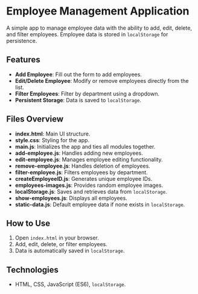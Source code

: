 # Employee Management Application

A simple app to manage employee data with the ability to add, edit, delete, and filter employees. Employee data is stored in `localStorage` for persistence.

## Features

- **Add Employee**: Fill out the form to add employees.
- **Edit/Delete Employee**: Modify or remove employees directly from the list.
- **Filter Employees**: Filter by department using a dropdown.
- **Persistent Storage**: Data is saved to `localStorage`.

## Files Overview

- **index.html**: Main UI structure.
- **style.css**: Styling for the app.
- **main.js**: Initializes the app and ties all modules together.
- **add-employee.js**: Handles adding new employees.
- **edit-employee.js**: Manages employee editing functionality.
- **remove-employee.js**: Handles deletion of employees.
- **filter-employee.js**: Filters employees by department.
- **createEmployeeID.js**: Generates unique employee IDs.
- **employees-images.js**: Provides random employee images.
- **localStorage.js**: Saves and retrieves data from `localStorage`.
- **show-employees.js**: Displays all employees.
- **static-data.js**: Default employee data if none exists in `localStorage`.

## How to Use

1. Open `index.html` in your browser.
2. Add, edit, delete, or filter employees.
3. Data is automatically saved in `localStorage`.

## Technologies

- HTML, CSS, JavaScript (ES6), `localStorage`.
